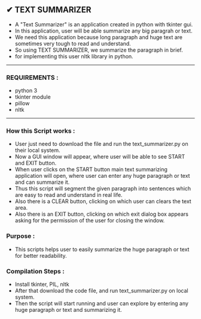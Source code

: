 ## ✔ TEXT SUMMARIZER
- A "Text Summarizer" is an application created in python with tkinter gui.
- In this application, user will be able summarize any big paragrah or text.
- We need this application because long paragraph and huge text are sometimes very tough to read and understand.
- So using TEXT SUMMARIZER, we summarize the paragraph in brief.
- for implementing this user nltk library in python.

****

### REQUIREMENTS :
- python 3
- tkinter module
- pillow
- nltk

****

### How this Script works :
- User just need to download the file and run the text_summarizer.py on their local system.
- Now a GUI window will appear, where user will be able to see START and EXIT button.
- When user clicks on the START button main text summarizing application will open, where user can enter any huge paragraph or text and can summarize it.
- Thus this script will segment the given paragraph into sentences which are easy to read and understand in real life.
- Also there is a CLEAR button, clicking on which user can clears the text area.
- Also there is an EXIT button, clicking on which exit dialog box appears asking for the permission of the user for closing the window.

### Purpose :
- This scripts helps user to easily summarize the huge paragraph or text for better readability.

### Compilation Steps :
- Install tkinter, PIL, nltk
- After that download the code file, and run text_summarizer.py on local system.
- Then the script will start running and user can explore by entering any huge paragraph or text and summarizing it.



